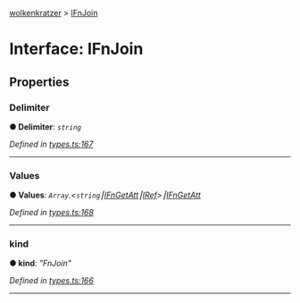 [wolkenkratzer](../README.md) > [IFnJoin](../interfaces/ifnjoin.md)



# Interface: IFnJoin


## Properties
<a id="delimiter"></a>

###  Delimiter

**●  Delimiter**:  *`string`* 

*Defined in [types.ts:167](https://github.com/arminhammer/wolkenkratzer/blob/f2716d7/src/types.ts#L167)*





___

<a id="values"></a>

###  Values

**●  Values**:  *`Array`.<`string`⎮[IFnGetAtt](ifngetatt.md)⎮[IRef](iref.md)>⎮[IFnGetAtt](ifngetatt.md)* 

*Defined in [types.ts:168](https://github.com/arminhammer/wolkenkratzer/blob/f2716d7/src/types.ts#L168)*





___

<a id="kind"></a>

###  kind

**●  kind**:  *"FnJoin"* 

*Defined in [types.ts:166](https://github.com/arminhammer/wolkenkratzer/blob/f2716d7/src/types.ts#L166)*





___


